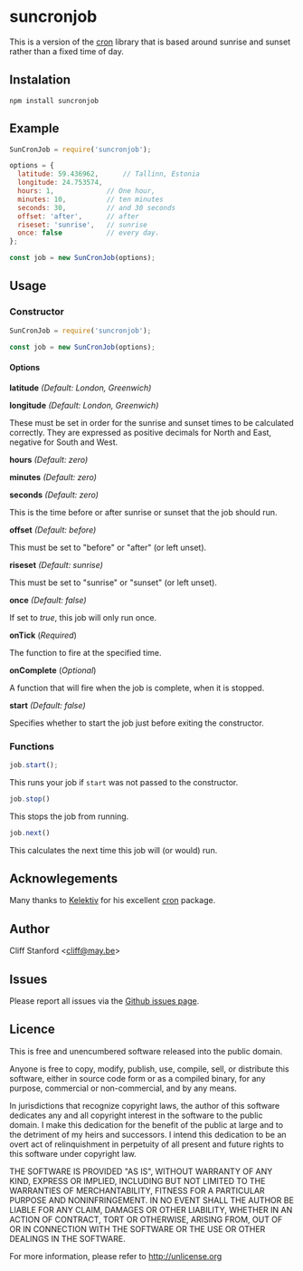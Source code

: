 [cron]: https://www.npmjs.com/package/cron

# suncronjob

This is a version of the [cron][cron] library that
is based around sunrise and sunset rather than a fixed
time of day.

## Instalation

    npm install suncronjob


## Example

```javascript
SunCronJob = require('suncronjob');

options = {
  latitude: 59.436962,      // Tallinn, Estonia
  longitude: 24.753574,
  hours: 1,             // One hour,
  minutes: 10,          // ten minutes
  seconds: 30,          // and 30 seconds
  offset: 'after',      // after
  riseset: 'sunrise',   // sunrise
  once: false           // every day.
};

const job = new SunCronJob(options);
```

## Usage

### Constructor

```javascript
SunCronJob = require('suncronjob');

const job = new SunCronJob(options);
```

#### Options

**latitude**    *(Default: London, Greenwich)*

**longitude**   *(Default: London, Greenwich)*

These must be set in order for the sunrise and sunset times
to be calculated correctly.  They are expressed as positive
decimals for North and East, negative for South and West.

**hours**       *(Default: zero)*

**minutes**     *(Default: zero)*

**seconds**     *(Default: zero)*

This is the time before or after sunrise or sunset that the
job should run.

**offset**      *(Default: before)*

This must be set to "before" or "after" (or left unset).

**riseset**     *(Default: sunrise)*

This must be set to "sunrise" or "sunset" (or left unset).

**once**        *(Default: false)*

If set to *true*, this job will only run once.

**onTick**      (*Required*)

The function to fire at the specified time.

**onComplete**  (*Optional*)

A function that will fire when the job is complete, when it is stopped.

**start**       *(Default: false)*

Specifies whether to start the job just before exiting the constructor.

### Functions

```javascript
job.start();
```

This runs your job if `start` was not passed to the constructor.

```javascript
job.stop()
```

This stops the job from running.

```javascript
job.next()
```

This calculates the next time this job will (or would) run.

## Acknowlegements

Many thanks to [Kelektiv](https://github.com/kelektiv) for his
excellent [cron][cron] package.

## Author

Cliff Stanford <<cliff@may.be>>

## Issues

Please report all issues via the [Github issues page](https://github.com/CliffS/suncronjob/issues).

## Licence

This is free and unencumbered software released into the public domain.

Anyone is free to copy, modify, publish, use, compile, sell, or
distribute this software, either in source code form or as a compiled
binary, for any purpose, commercial or non-commercial, and by any
means.

In jurisdictions that recognize copyright laws, the author
of this software dedicates any and all copyright interest in the
software to the public domain. I make this dedication for the benefit
of the public at large and to the detriment of my heirs and
successors. I intend this dedication to be an overt act of
relinquishment in perpetuity of all present and future rights to this
software under copyright law.

THE SOFTWARE IS PROVIDED "AS IS", WITHOUT WARRANTY OF ANY KIND,
EXPRESS OR IMPLIED, INCLUDING BUT NOT LIMITED TO THE WARRANTIES OF
MERCHANTABILITY, FITNESS FOR A PARTICULAR PURPOSE AND NONINFRINGEMENT.
IN NO EVENT SHALL THE AUTHOR BE LIABLE FOR ANY CLAIM, DAMAGES OR
OTHER LIABILITY, WHETHER IN AN ACTION OF CONTRACT, TORT OR OTHERWISE,
ARISING FROM, OUT OF OR IN CONNECTION WITH THE SOFTWARE OR THE USE OR
OTHER DEALINGS IN THE SOFTWARE.

For more information, please refer to <http://unlicense.org>

